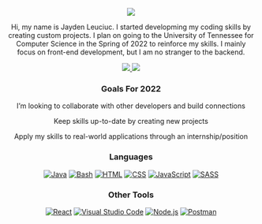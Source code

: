 

<div align="center"/>

<a href="https://github.com/DenverCoder1/readme-typing-svg"><img src="https://readme-typing-svg.herokuapp.com/?lines=Hi+Im+Jayden;Take+A+Look+Around&font=Fira%20Code&center=true&width=440&height=45&color=458BCC&vCenter=true&size=22"></a>

<p>Hi, my name is Jayden Leuciuc. I started developming my coding skills by creating custom projects. I plan on going to the University of Tennessee for Computer Science in the Spring of 2022 to reinforce my skills. I mainly focus on front-end development, but I am no stranger to the backend. </p>


<a href="https://jaydenleuciuc.com" target="_blank">
<img src="https://img.shields.io/website?label=jaydenleuciuc.com&style=for-the-badge&url=https%3A%2F%2FJaydenLeuciuc.com"/>
</a>
<a href="https://twitter.com/intent/follow?original_referer=https%3A%2F%2Fgithub.com%2FLeuciucJayden&screen_name=leuciucjayden" target="_blank">
<img src="https://img.shields.io/twitter/follow/leuciucjayden?color=1DA1F2&logo=twitter&style=for-the-badge"/>
</a>

          
<h3>Goals For 2022 </h3>

<p>I’m looking to collaborate with other developers and build connections</p>
<p>Keep skills up-to-date by creating new projects</p>
<p>Apply my skills to real-world applications through an internship/position</p>


### Languages
<p>
    <a href="#"><img alt="Java" src="https://img.shields.io/badge/Java-007396.svg?logo=java&logoColor=white"></a>
    <a href="#"><img alt="Bash" src="https://img.shields.io/badge/Bash-121011.svg?logo=gnu-bash&logoColor=white"></a>
    <a href="#"><img alt="HTML" src="https://img.shields.io/badge/HTML-E34F26.svg?logo=html5&logoColor=white"></a>
    <a href="#"><img alt="CSS" src="https://img.shields.io/badge/CSS-1572B6.svg?logo=css3&logoColor=white"></a>
    <a href="#"><img alt="JavaScript" src="https://img.shields.io/badge/JavaScript-F7DF1E.svg?logo=javascript&logoColor=black"></a>
    <a href="#"><img alt="SASS" src="https://img.shields.io/badge/Sass-hotpink.svg?logo=SASS&logoColor=white"></a>
</p>

### Other Tools

<p>
    <a href="#"><img alt="React" src="https://img.shields.io/badge/React-20232a.svg?logo=react&logoColor=%2361DAFB%22%3E"</img></a>
    <a href="#"><img alt="Visual Studio Code" src="https://img.shields.io/badge/Visual%20Studio%20Code-0078d7.svg?logo=visual-studio-code&logoColor=white%22%3E"                 </img></a>
    <a href="#"><img alt="Node.js" src="https://img.shields.io/badge/Node.js-43853D.svg?logo=node.js&logoColor=white%22%3E"</img></a>
    <a href="#"><img alt="Postman" src="https://img.shields.io/badge/Postman-FFBE57?logo=postman&logoColor=white%22%3E"</img></a>
</p>  
</div>
